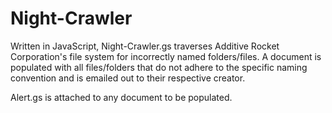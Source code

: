 # Night-Crawler
Written in JavaScript, Night-Crawler.gs traverses Additive Rocket Corporation's file system for incorrectly named folders/files. A document is populated with all files/folders that do not adhere to the specific naming convention and is emailed out to their respective creator.

Alert.gs is attached to any document to be populated.
